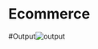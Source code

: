 # Ecommerce
#Output![output](https://github.com/sabina11111/Ecommerce/assets/125491609/629d1d08-0e63-4ca6-bc5d-202ce87b496d)
